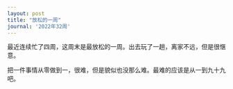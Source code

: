 ```yaml
---
layout: post
title: "放松的一周"
journal: '2022年32周'
---
```


最近连续忙了四周，这周末是最放松的一周。出去玩了一趟，离家不远，但是很惬意。

把一件事情从零做到一，很难，但是貌似也没那么难。最难的应该是从一到九十九吧。
